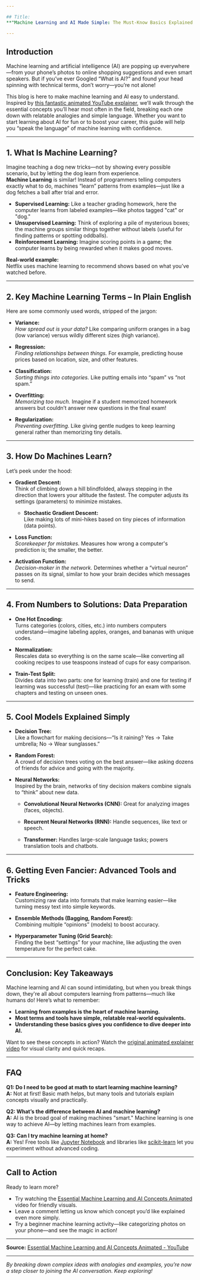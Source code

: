 ```yaml
---

## Title:  
**"Machine Learning and AI Made Simple: The Must-Know Basics Explained with Everyday Examples"**

---
```


## Introduction

Machine learning and artificial intelligence (AI) are popping up everywhere—from your phone’s photos to online shopping suggestions and even smart speakers. But if you’ve ever Googled “What is AI?” and found your head spinning with technical terms, don’t worry—you’re not alone!

This blog is here to make machine learning and AI easy to understand. Inspired by [this fantastic animated YouTube explainer](https://www.youtube.com/watch?v=PcbuKRNtCUc), we’ll walk through the essential concepts you’ll hear most often in the field, breaking each one down with relatable analogies and simple language. Whether you want to start learning about AI for fun or to boost your career, this guide will help you “speak the language” of machine learning with confidence.

---

## 1. **What Is Machine Learning?**

Imagine teaching a dog new tricks—not by showing every possible scenario, but by letting the dog learn from experience.  
**Machine Learning** is similar! Instead of programmers telling computers exactly what to do, machines “learn” patterns from examples—just like a dog fetches a ball after trial and error.

- **Supervised Learning:** Like a teacher grading homework, here the computer learns from labeled examples—like photos tagged "cat" or "dog."
- **Unsupervised Learning:** Think of exploring a pile of mysterious boxes; the machine groups similar things together without labels (useful for finding patterns or spotting oddballs).
- **Reinforcement Learning:** Imagine scoring points in a game; the computer learns by being rewarded when it makes good moves.

**Real-world example:**  
Netflix uses machine learning to recommend shows based on what you’ve watched before.

---

## 2. **Key Machine Learning Terms – In Plain English**

Here are some commonly used words, stripped of the jargon:

- **Variance:**  
  *How spread out is your data?* Like comparing uniform oranges in a bag (low variance) versus wildly different sizes (high variance).

- **Regression:**  
  *Finding relationships between things.* For example, predicting house prices based on location, size, and other features.

- **Classification:**  
  *Sorting things into categories.* Like putting emails into “spam” vs “not spam.”

- **Overfitting:**  
  *Memorizing too much.* Imagine if a student memorized homework answers but couldn’t answer new questions in the final exam!

- **Regularization:**  
  *Preventing overfitting.* Like giving gentle nudges to keep learning general rather than memorizing tiny details.

---

## 3. **How Do Machines Learn?**

Let’s peek under the hood:

- **Gradient Descent:**  
  Think of climbing down a hill blindfolded, always stepping in the direction that lowers your altitude the fastest. The computer adjusts its settings (parameters) to minimize mistakes.
    - **Stochastic Gradient Descent:**  
      Like making lots of mini-hikes based on tiny pieces of information (data points).
  
- **Loss Function:**  
  *Scorekeeper for mistakes.* Measures how wrong a computer's prediction is; the smaller, the better.

- **Activation Function:**  
  *Decision-maker in the network.* Determines whether a “virtual neuron” passes on its signal, similar to how your brain decides which messages to send.

---

## 4. **From Numbers to Solutions: Data Preparation**

- **One Hot Encoding:**  
  Turns categories (colors, cities, etc.) into numbers computers understand—imagine labeling apples, oranges, and bananas with unique codes.

- **Normalization:**  
  Rescales data so everything is on the same scale—like converting all cooking recipes to use teaspoons instead of cups for easy comparison.

- **Train-Test Split:**  
  Divides data into two parts: one for learning (train) and one for testing if learning was successful (test)—like practicing for an exam with some chapters and testing on unseen ones.

---

## 5. **Cool Models Explained Simply**

- **Decision Tree:**  
  Like a flowchart for making decisions—“Is it raining? Yes → Take umbrella; No → Wear sunglasses.”

- **Random Forest:**  
  A crowd of decision trees voting on the best answer—like asking dozens of friends for advice and going with the majority.

- **Neural Networks:**  
  Inspired by the brain, networks of tiny decision makers combine signals to “think” about new data.

    - **Convolutional Neural Networks (CNN):** Great for analyzing images (faces, objects).
    - **Recurrent Neural Networks (RNN):** Handle sequences, like text or speech.

    - **Transformer:** Handles large-scale language tasks; powers translation tools and chatbots.

---

## 6. **Getting Even Fancier: Advanced Tools and Tricks**

- **Feature Engineering:**  
  Customizing raw data into formats that make learning easier—like turning messy text into simple keywords.

- **Ensemble Methods (Bagging, Random Forest):**  
  Combining multiple “opinions” (models) to boost accuracy.

- **Hyperparameter Tuning (Grid Search):**  
  Finding the best “settings” for your machine, like adjusting the oven temperature for the perfect cake.

---

## Conclusion: Key Takeaways

Machine learning and AI can sound intimidating, but when you break things down, they're all about computers learning from patterns—much like humans do! Here’s what to remember:

- **Learning from examples is the heart of machine learning.**
- **Most terms and tools have simple, relatable real-world equivalents.**
- **Understanding these basics gives you confidence to dive deeper into AI.**

Want to see these concepts in action? Watch the [original animated explainer video](https://www.youtube.com/watch?v=PcbuKRNtCUc) for visual clarity and quick recaps.

---

## FAQ

**Q1: Do I need to be good at math to start learning machine learning?**  
**A:** Not at first! Basic math helps, but many tools and tutorials explain concepts visually and practically.

**Q2: What’s the difference between AI and machine learning?**  
**A:** AI is the broad goal of making machines "smart." Machine learning is one way to achieve AI—by letting machines learn from examples.

**Q3: Can I try machine learning at home?**  
**A:** Yes! Free tools like [Jupyter Notebook](https://jupyter.org/) and libraries like [scikit-learn](https://scikit-learn.org/) let you experiment without advanced coding.

---

## Call to Action

Ready to learn more?  
- Try watching the [Essential Machine Learning and AI Concepts Animated](https://www.youtube.com/watch?v=PcbuKRNtCUc) video for friendly visuals.
- Leave a comment letting us know which concept you’d like explained even more simply.
- Try a beginner machine learning activity—like categorizing photos on your phone—and see the magic in action!

---

**Source:** [Essential Machine Learning and AI Concepts Animated - YouTube](https://www.youtube.com/watch?v=PcbuKRNtCUc)

---

*By breaking down complex ideas with analogies and examples, you’re now a step closer to joining the AI conversation. Keep exploring!*